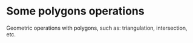 # Some polygons operations

Geometric operations with polygons, such as: triangulation, intersection, etc.

